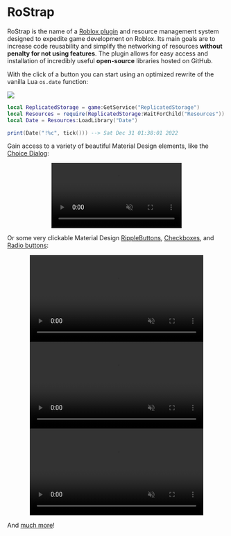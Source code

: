 # RoStrap

RoStrap is the name of a [Roblox plugin](https://www.roblox.com/library/725884332/RoStrap) and resource management system designed to expedite game development on Roblox. Its main goals are to increase code reusability and simplify the networking of resources **without penalty for not using features**. The plugin allows for easy access and installation of incredibly useful **open-source** libraries hosted on GitHub.

With the click of a button you can start using an optimized rewrite of the vanilla Lua `os.date` function:

![](https://user-images.githubusercontent.com/15217173/40766278-978e91b2-6474-11e8-8493-3a1f3faff660.png)

```lua
local ReplicatedStorage = game:GetService("ReplicatedStorage")
local Resources = require(ReplicatedStorage:WaitForChild("Resources"))
local Date = Resources:LoadLibrary("Date")

print(Date("!%c", tick())) --> Sat Dec 31 01:38:01 2022
```

Gain access to a variety of beautiful Material Design elements, like the [Choice Dialog](../Libraries/RoStrapUI/ChoiceDialog):

<div align="center">
	<video muted autoplay loop>
	<source src="assets/videos/ChoiceDialog.mp4" type="video/mp4">
	</source>
	</video>
</div>

Or some very clickable Material Design [RippleButtons](../Libraries/RoStrapUI/RippleButton), [Checkboxes](../Libraries/RoStrapUI/Checkbox), and [Radio buttons](../Libraries/RoStrapUI/Radio):

<div align="center">
	<video muted autoplay loop height=200>
		<source src="assets/videos/RippleButton.mp4" type="video/mp4">
		</source>
	</video>
	<video muted autoplay loop height=200>
		<source src="assets/videos/Checkboxes.mp4" type="video/mp4">
		</source>
	</video>
	<video muted autoplay loop height=200>
		<source src="assets/videos/RadioButtons.mp4" type="video/mp4">
		</source>
	</video>
</div>

And [much more](../Libraries/)!

